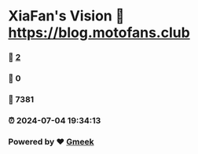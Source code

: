 # XiaFan's Vision :link: https://blog.motofans.club 
### :page_facing_up: [2](https://blog.motofans.club/tag.html) 
### :speech_balloon: 0 
### :hibiscus: 7381 
### :alarm_clock: 2024-07-04 19:34:13 
### Powered by :heart: [Gmeek](https://github.com/Meekdai/Gmeek)
